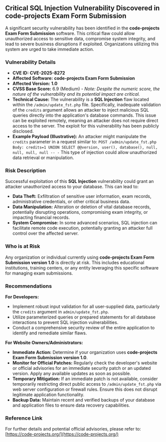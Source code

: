 ## Critical SQL Injection Vulnerability Discovered in code-projects Exam Form Submission

A significant security vulnerability has been identified in the **code-projects Exam Form Submission** software. This critical flaw could allow unauthorized access to sensitive data, compromise system integrity, and lead to severe business disruptions if exploited. Organizations utilizing this system are urged to take immediate action.

### Vulnerability Details

*   **CVE ID:** **CVE-2025-8272**
*   **Affected Software:** **code-projects Exam Form Submission**
*   **Affected Version:** **1.0**
*   **CVSS Base Score:** 6.9 (Medium) - *Note: Despite the numeric score, the nature of the vulnerability and its potential impact are critical.*
*   **Technical Cause:** The vulnerability is a **SQL Injection** flaw located within the `/admin/update_fst.php` file. Specifically, inadequate validation of the `credits` argument allows an attacker to inject malicious SQL queries directly into the application's database commands. This issue can be exploited remotely, meaning an attacker does not require direct access to the server. The exploit for this vulnerability has been publicly disclosed.
*   **Example Payload (Illustrative):**
    An attacker might manipulate the `credits` parameter in a request similar to:
    `POST /admin/update_fst.php`
    `Body: credits=1 UNION SELECT @@version, user(), database(), null, null, null, null -- -`
    This type of injection could allow unauthorized data retrieval or manipulation.

### Risk Description

Successful exploitation of this **SQL Injection** vulnerability could grant an attacker unauthorized access to your database. This can lead to:

*   **Data Theft:** Exfiltration of sensitive user information, exam records, administrative credentials, or other critical business data.
*   **Data Manipulation:** Alteration or deletion of vital database records, potentially disrupting operations, compromising exam integrity, or impacting financial records.
*   **System Compromise:** In some advanced scenarios, SQL injection can facilitate remote code execution, potentially granting an attacker full control over the affected server.

### Who is at Risk

Any organization or individual currently using **code-projects Exam Form Submission version 1.0** is directly at risk. This includes educational institutions, training centers, or any entity leveraging this specific software for managing exam submissions.

### Recommendations

**For Developers:**

*   Implement robust input validation for all user-supplied data, particularly the `credits` argument in `admin/update_fst.php`.
*   Utilize parameterized queries or prepared statements for all database interactions to prevent SQL injection vulnerabilities.
*   Conduct a comprehensive security review of the entire application to identify and remediate similar flaws.

**For Website Owners/Administrators:**

*   **Immediate Action:** Determine if your organization uses **code-projects Exam Form Submission version 1.0**.
*   **Monitor for Official Patches:** Regularly check the developer's website or official advisories for an immediate security patch or an updated version. Apply any available updates as soon as possible.
*   **Temporary Mitigation:** If an immediate patch is not available, consider temporarily restricting direct public access to `/admin/update_fst.php` via web server configuration or firewall rules. Ensure this does not disrupt legitimate application functionality.
*   **Backup Data:** Maintain recent and verified backups of your database and application files to ensure data recovery capabilities.

### Reference Link

For further details and potential official advisories, please refer to:
[https://code-projects.org/](https://code-projects.org/)